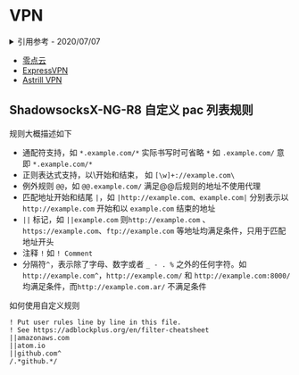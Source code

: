 # VPN

<details>
<summary>引用参考 - 2020/07/07</summary>

- [2020 中国最好用的翻墙软件 VPN 推荐，翻墙必备 VPN，6 月更新](https://vpnfast.github.io/)
- [中国最好用的 VPN 推荐，2020 这几款翻墙软件能看 4K 视频](https://qiangwaikan.com/best-vpn-china/)
- [2020 年中国大陆可用的最佳 10 款 VPN 推荐：全方位测试了其应用程序、速度、安全性等等](https://zh.wizcase.com/)

</details>

- [零点云](http://www.vdoos.com)
- [ExpressVPN](https://www.expressvpn.com/)
- [Astrill VPN](https://www.wizcase.com/)

## ShadowsocksX-NG-R8 自定义 pac 列表规则

规则大概描述如下

- 通配符支持，如 `*.example.com/*` 实际书写时可省略 `*` 如 `.example.com/` 意即 `*.example.com/*`
- 正则表达式支持，以\开始和结束， 如 `[\w]+://example.com\`
- 例外规则 `@@`，如 `@@.example.com/` 满足@@后规则的地址不使用代理
- 匹配地址开始和结尾 `|`，如 `|http://example.com、example.com|` 分别表示以 `http://example.com` 开始和以 `example.com` 结束的地址
- `||` 标记，如 `||example.com` 则`http://example.com` 、`https://example.com`、`ftp://example.com` 等地址均满足条件，只用于匹配地址开头
- 注释 `!` 如 `! Comment`
- 分隔符`^`，表示除了字母、数字或者 `_ - . %` 之外的任何字符。如 `http://example.com^`，`http://example.com/` 和 `http://example.com:8000/` 均满足条件，而`http://example.com.ar/` 不满足条件

如何使用自定义规则

```
! Put user rules line by line in this file.
! See https://adblockplus.org/en/filter-cheatsheet
||amazonaws.com
||atom.io
||github.com^
/.*github.*/
```
